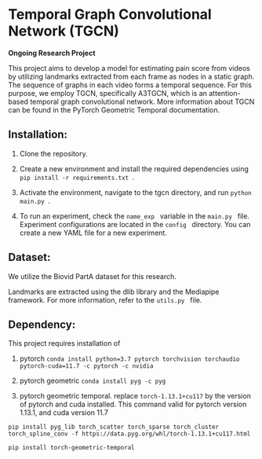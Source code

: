 # Temporal Graph Convolutional Network (TGCN)

**Ongoing Research Project**

This project aims to develop a model for estimating pain score from videos by utilizing landmarks extracted from each frame as nodes in a static graph. The sequence of graphs in each video forms a temporal sequence. 
For this purpose, we employ TGCN, specifically A3TGCN, which is an attention-based temporal graph convolutional network. More information about TGCN can be found in the PyTorch Geometric Temporal documentation.

## Installation:
1. Clone the repository.

2. Create a new environment and install the required dependencies using  `pip install -r requirements.txt `.
3. Activate the environment, navigate to the tgcn directory, and run  `python main.py `.
4. To run an experiment, check the  `name_exp ` variable in the  `main.py ` file.
Experiment configurations are located in the  `config ` directory. You can create a new YAML file for a new experiment.
## Dataset:
We utilize the Biovid PartA dataset for this research. 

Landmarks are extracted using the dlib library and the Mediapipe framework. For more information, refer to the  `utils.py ` file.

## Dependency:
This project requires installation of 
1. pytorch
`conda install python=3.7 pytorch torchvision torchaudio pytorch-cuda=11.7 -c pytorch -c nvidia`

2. pytorch geometric 
`conda install pyg -c pyg`

3. pytorch geometric temporal. replace `torch-1.13.1+cu117` by the version of pytorch and cuda installed. This command valid for pytorch version 1.13.1, and cuda version 11.7

`pip install pyg_lib torch_scatter torch_sparse torch_cluster torch_spline_conv -f https://data.pyg.org/whl/torch-1.13.1+cu117.html`


`pip install torch-geometric-temporal`